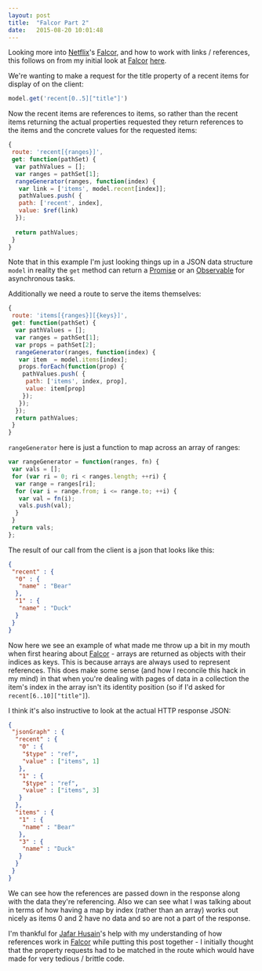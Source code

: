 ```yaml
---
layout: post
title:  "Falcor Part 2"
date:   2015-08-20 10:01:48
---
```


Looking more into [Netflix][1]'s [Falcor][2], and how to work with links / references, this follows on from my initial look at [Falcor][2] [here](/2015/08/18/falcor-1.html).

We're wanting to make a request for the title property of a recent items for display of on the client:

``` js
model.get('recent[0..5]["title"]')
```

Now the recent items are references to items, so rather than the recent items returning the actual properties requested they return references to the items and the concrete values for the requested items:

``` js
{
 route: 'recent[{ranges}]',
 get: function(pathSet) {
  var pathValues = [];
  var ranges = pathSet[1];
  rangeGenerator(ranges, function(index) {
   var link = ['items', model.recent[index]];
   pathValues.push( {
   path: ['recent', index],
   value: $ref(link)
  });
  
  return pathValues;
 }
}
```

Note that in this example I'm just looking things up in a JSON data structure `model` in reality the `get` method can return a [Promise][5] or an [Observable][6] for asynchronous tasks.

Additionally we need a route to serve the items themselves:

``` js
{
 route: 'items[{ranges}][{keys}]',
 get: function(pathSet) {
  var pathValues = [];
  var ranges = pathSet[1];
  var props = pathSet[2];
  rangeGenerator(ranges, function(index) {
   var item  = model.items[index];
   props.forEach(function(prop) { 
    pathValues.push( {
     path: ['items', index, prop],
     value: item[prop]
    });
   });
  });
  return pathValues;
 }
}

```

`rangeGenerator` here is just a function to map across an array of ranges:

``` js
var rangeGenerator = function(ranges, fn) {
 var vals = [];
 for (var ri = 0; ri < ranges.length; ++ri) {
  var range = ranges[ri];
  for (var i = range.from; i <= range.to; ++i) {
   var val = fn(i);
   vals.push(val);
  }
 }
 return vals;
};
```

The result of our call from the client is a json that looks like this:

``` json
{
 "recent" : {
  "0" : {
   "name" : "Bear"
  }, 
  "1" : {
   "name" : "Duck"
  }
 }
}
```

Now here we see an example of what made me throw up a bit in my mouth when first hearing about [Falcor][2] - arrays are returned as objects with their indices as keys. This is because arrays are always used to represent references. This does make some sense (and how I reconcile this hack in my mind) in that when you're dealing with pages of data in a collection the item's index in the array isn't its identity position (so if I'd asked for `recent[6..10]["title"]`).

I think it's also instructive to look at the actual HTTP response JSON:

``` json
{
 "jsonGraph" : {
  "recent" : {
   "0" : {
    "$type" : "ref",
    "value" : ["items", 1]
   },
   "1" : {
    "$type" : "ref",
    "value" : ["items", 3]
   }
  },
  "items" : {
   "1" : {
    "name" : "Bear"
   },
   "3" : {
    "name" : "Duck"
   }
  }
 }
}
```

We can see how the references are passed down in the response along with the data they're referencing. Also we can see what I was talking about in terms of how having a map by index (rather than an array) works out nicely as items 0 and 2 have no data and so are not a part of the response. 

I'm thankful for [Jafar Husain][4]'s help with my understanding of how references work in [Falcor][2] while putting this post together - I initially thought that the property requests had to be matched in the route which would have made for very tedious / brittle code.

[1]:https://www.netflix.com
[2]:https://netflix.github.io/falcor
[3]:https://en.wikipedia.org/wiki/Representational_state_transfer
[4]:https://github.com/jhusain
[5]:https://developer.mozilla.org/en-US/docs/Web/JavaScript/Reference/Global_Objects/Promise
[6]:http://reactivex.io/documentation/observable.html